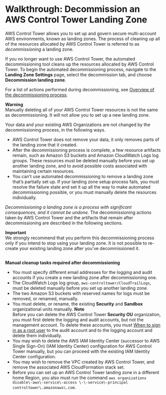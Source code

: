 # Walkthrough: Decommission an AWS Control Tower Landing Zone<a name="decommission-landing-zone"></a>

AWS Control Tower allows you to set up and govern secure multi\-account AWS environments, known as landing zones\. The process of cleaning up all of the resources allocated by AWS Control Tower is referred to as *decommissioning* a landing zone\. 

If you no longer want to use AWS Control Tower, the automated decommissioning tool cleans up the resources allocated by AWS Control Tower\. To begin the automated decommissioning process, navigate to the **Landing Zone Settings** page, select the decommission tab, and choose **Decommission landing zone**\.

For a list of actions performed during decommissioning, see [Overview of the decommissioning process](decommissioning-process-overview.md)\.

**Warning**  
Manually deleting all of your AWS Control Tower resources is not the same as decommissioning\. It will not allow you to set up a new landing zone\.

 Your data and your existing AWS Organizations are not changed by the decommissioning process, in the following ways\.
+ AWS Control Tower does not remove your data, it only removes parts of the landing zone that it created\.
+ After the decommissioning process is complete, a few resource artifacts remain, such as Amazon S3 buckets and Amazon CloudWatch Logs log groups\. These resources must be deleted manually before you set up another landing zone, and to avoid possible costs associated with maintaining certain resources\.
+ You can’t use automated decommissioning to remove a landing zone that’s partially set up\. If your landing zone setup process fails, you must resolve the failure state and set it up all the way to make automated decommissioning possible, or you must manually delete the resources individually\.

*Decommissioning a landing zone is a process with significant consequences, and it cannot be undone\.* The decommissioning actions taken by AWS Control Tower and the artifacts that remain after decommissioning are described in the following sections\.

**Important**  
 We strongly recommend that you perform this decommissioning process only if you intend to stop using your landing zone\. It is not possible to re\-create your existing landing zone after you've decommissioned it\.

## <a name="manual-cleanup-required"></a>

**Manual cleanup tasks required after decommissioning**
+ You must specify different email addresses for the logging and audit accounts if you create a new landing zone after decommissioning one\.
+ The CloudWatch Logs log group, `aws-controltower/CloudTrailLogs`, must be deleted manually before you set up another landing zone\.
+ The two Amazon S3 buckets with reserved names for logs must be removed, or renamed, manually\.
+ You must delete, or rename, the existing **Security** and **Sandbox** organizational units manually\.
**Note**  
Before you can delete the AWS Control Tower **Security OU** organization, you must first delete the logging and audit accounts, but not the management account\. To delete these accounts, you must [When to sign in as a root user](root-login.md) to the audit account and to the logging account and delete them individually\. 
+  You may wish to delete the AWS IAM Identity Center \(successor to AWS Single Sign\-On\) \(IAM Identity Center\) configuration for AWS Control Tower manually, but you can proceed with the existing IAM Identity Center configuration\.
+ You may wish to remove the VPC created by AWS Control Tower, and remove the associated AWS CloudFormation stack set\.
+ Before you can set up an AWS Control Tower landing zone in a different home Region, you also must run the command `aws organizations disable\-aws\-service\-access \-\-service\-principal controltower\.amazonaws\.com`\.